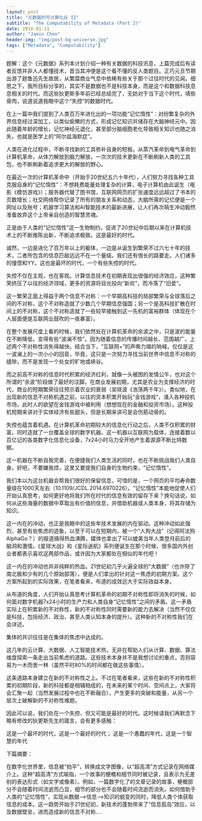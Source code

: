 ```yaml
---
layout: post
title: "元数据的可计算化反 II"
subtitle: "The Computability of Metadata (Part 2)"
date: 2018-01-11
author: "Jamin Chen"
header-img: "img/post-bg-universe.jpg"
tags: ["Metadata", "Computability"]
---
```


题解：这个《元数据》系列本计划介绍一种有关数据的科技讯息，上篇完成后有读者反馈并非人人都懂技术，首当其冲便是这个看不懂的反人类题目。正巧元旦节期出游了趟鲁迅先生故居，从繁糜商业气息中依稀有些关于那个过往时代的见闻。细思之下，我所目标分享的，其实不是数据也不是科技本身，而是这个和数据科技息息相关的时代。而这些狄更斯多年前已经总结完了，无妨对于当下这个时代，填些骨肉，说道说道我眼中这个“失控”的数据时代。

在上一篇中我们提到了人类百万年进化出的一项功能“记忆惰性”：对纷繁复杂的外界信息经过深加工，以类似偷懒的方式，形成记忆知识并储存在大脑神经元中。因此随着年龄的增长，记忆神经元退化，甚至部分脑细胞老化导致相关知识也随之消失，也就是医学上的“阿尔兹海默症”。

人类在进化过程中，不断寻找新的工具弥补自身的短板。从蒸汽革命到电气革命到计算机革命，从体力解放到脑力解放，一次次的技术更新在不断刷新人类的工具包，也不断刷新着追求更大的解放的野心。

在最近一次的计算机革命中（开始于20世纪五六十年代），人们努力寻找各种工具克服自身的“记忆惰性”：不想耗费能量处理复杂的计算，电子计算机由此诞生（电影《模仿游戏》）；服务器代替了图书馆，互联网网页的扩张速度远远超过了书本的页数增长；社交网络帮你记录了所有的朋友关系和动态，大脑所需的记忆便是一个网址以及账号；机器学习算法和AI智能技术的最新进展，让人们再次萌生冲动毅然准备放弃这个上帝亲自创造的智慧灵魂。

正是由于人类的“记忆惰性”这一生物制约，促进了20世纪中后期以来在计算机技术上的不断推陈出新，不断追求极致。这是最好的时代。

诚然，一边是进化了百万年以上的躯体，一边是从诞生到繁荣不过六七十年的技术，二者所包含的信息匹敌远远不在一个量级。我们还有很长的路要走。人们诸多的憧憬和YY。这也是最坏的时代，一个有些失控的时代。

失控不仅在主观，也在客观。计算信息技术在初期表现出很强的经济效应，这种繁荣挤压了以往的经济领域，更多的资源将目光投向“新欢”，而冷落了“旧爱”。

这一繁荣正面上得益于两个信息不对称：一个早期高科技的局部繁荣与全球落后之间的不对称，这个不对称造就了少数几个早期信息强国；另一个是高科技扩散在时间上的不对称，这个不对称造就了一些较早接触到这一先机的富裕群体（体现在个人层面便是互联网业鼓吹的一夜暴富）。

在整个发展尺度上看的时候，我们依然处在计算机革命的余波之中，只是波的能量在不断降低，变得有些“波澜不惊”。因为随着信息的传播时间越长、范围越广，上述两个不对称性消失得越快。结合当下，“互联网+”的声嘶力竭的呐喊，仅仅是这一波澜上的一次小小的回音，毕竟，这只是一次努力寻找当前世界中信息不对称的缝隙，而不是发现一个处女的旷地或峡谷。

而之前高不对称的信息时代积累的经济红利，就像一头被困的发情公牛，也对这个所谓的“余波”阶段做了最好的注脚。在商业发展初期，尤其是农业为支撑经济的时代，商业的短期繁荣往往预示着农业的衰弱（吴晓波《浩荡两千年》）。类似地，在出现新的信息不对称机遇之前，以往的资本积累开始玩“金钱游戏”，涌入各种投机市场，此时人的欲望在金钱游戏中被利用（想想现在的金融和投资市场）。这种投机短期来讲对于实体经济有些甜头，但是长期来讲可是会伤筋动骨的。

失控也蕴含着机遇。在计算机革命初期较大的信息化行动之后，人类不仅积累的财富，同时造就了一台覆盖全球的数字机器。这一机器以互联网为载体，连接着数以百亿记的各类数字化信息化设备，7x24小时马力全开地产生着源源不断比特数据。

这一机器在不断自我完善，在便捷我们人类生活的同时，也在不断挑战我们人类自身。好吧，不要嫌我烦，这里又要提我们自身的生物约束，“记忆惰性”。

我们本以为这台机器会帮我们很好的保留信息，可惜的是，一个网页的平均寿命数量级在1000天左右（10.1109/JCDL.2014.6970226）。“记忆惰性”本能地促使人们开始认真思考，如何更好地将我们所在时代的信息有效的留存下来？换句话说，如何从这些海量的数据中萃取出有价值的信息，并借助机器或人类本身，将其存储为知识。

这一内在的冲动，也正是我眼中的这些年技术发展的内在驱动。这种冲动如此强烈，甚至有些焦虑的迹象，以至于可以在短期内，被一个“人狗大战”（记得阿法狗AlphaGo？）的报道搞得热血沸腾，媒体也拿出了可以媲美当年人类登月前后的脑洞和激情。《星球大战》和《星际迷航》系列便诞生在那个时候，很多国内外创业者都表示喜欢这两部作品，或许因为大家都处在相似的年代吧！

这一内在的冲动也并非纯粹的热血。21世纪初几乎火遍全球的“大数据”（也许除了南北极和少有的几个原始部落），便是人们拿出的针对这一焦虑的初期方案。这个方案所起到的实际效果，在笔者看来，布道的成效远大于实际效益本身。

从布道的角度，人们开始认真思考计算机革命的初期不对称性即将消失的时候，如何面对数字机器7x24小时的生产力和人类自身“记忆惰性”之间的矛盾。这一矛盾实际上在积累新的不对称性，新的不对称性同时需要新的能力去解决（当然不仅仅是科技，包括经济、政治、甚至人类认知本身的提升）。这种新的不对称性我们在会详述。

集体的共识往往是在集体的焦虑中达成的。

这几年的云计算、大数据、人工智能技术热，无非在帮助人们从计算、数据、算法维度探索一条走出当前焦虑的道路。这些技术本身并不是我想讨论的重点，否则容易为一木而舍一林（虽然平时80%的时间都在做这些事情）。

这条道路本身建立在新的不对称性之上。不过在笔者看来，这些在新的不对称性积累的初期阶段，新的科技都是相辅相成的，在未来的某个时间、空间点上，大家将会汇聚一起（当然发展过程中也在不断融合），产生更多的突破和能量，从另一个层次上破解新的不对称性难题。

因此可以说，我们处在一个失控、但又可能是最好的时代。这时候请我们再默念下略有修改的狄更斯先生的箴言，会有更多感触：

这是一个最坏的时代，这是一个最好的时代；
这是一个愚蠢的年代，这是一个智慧的年代


下篇摘要：

在数字化世界里，信息被“拍平”，转换成文字图像，以“超高清”方式记录在网络媒介上。这种“超高清”方式喻指，一个故事的梗概和细节同时被记录，且表示为无差别的表达形式（如文字或像素）。例如，一篇数字化了的文章记录的故事，梗概部分不会随着时间流逝而凸显，细节的部分也不会随着时间流逝而消失。如何借助于人类的“记忆惰性”，实现从数据-->信息-->知识的蜕变的同时，降低人类个体获取信息的成本。这一趋势开始于21世纪初，新技术的蓬勃带来了“信息孤岛”效应，以及数据壁垒，进而造成新的信息不对称....
